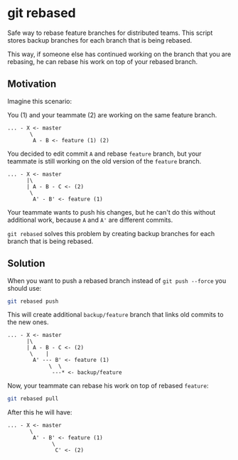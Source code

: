 git rebased
===========

Safe way to rebase feature branches for distributed teams.
This script stores backup branches for each branch that is being rebased.

This way, if someone else has continued working on the branch that you are rebasing, he can rebase his work on top of your rebased branch.


## Motivation

Imagine this scenario:

You (1) and your teammate (2) are working on the same feature branch.

```
... - X <- master
       \
        A - B <- feature (1) (2)
```

You decided to edit commit `A` and rebase `feature` branch, but your teammate is still working on the old version of the `feature` branch.

```
... - X <- master
      |\
      | A - B - C <- (2)
       \
        A' - B' <- feature (1)
```

Your teammate wants to push his changes, but he can't do this without additional work, because `A` and `A'` are different commits.

`git rebased` solves this problem by creating backup branches for each branch that is being rebased.


## Solution

When you want to push a rebased branch instead of `git push --force` you should use:
```bash
git rebased push
```

This will create additional `backup/feature` branch that links old commits to the new ones.

```
... - X <- master
      |\
      | A - B - C <- (2)
       \    |
        A' --- B' <- feature (1)
             \  \
              ---* <- backup/feature
```

Now, your teammate can rebase his work on top of rebased `feature`:

```bash
git rebased pull
```

After this he will have:
```
... - X <- master
       \
        A' - B' <- feature (1)
              \
               C' <- (2)
```
